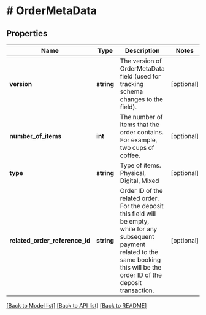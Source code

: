 # # OrderMetaData

## Properties

Name | Type | Description | Notes
------------ | ------------- | ------------- | -------------
**version** | **string** | The version of OrderMetaData field (used for tracking schema changes to the field). | [optional]
**number_of_items** | **int** | The number of items that the order contains. For example, two cups of coffee. | [optional]
**type** | **string** | Type of items. Physical, Digital, Mixed | [optional]
**related_order_reference_id** | **string** | Order ID of the related order. For the deposit this field will be empty, while for any subsequent payment related to the same booking this will be the order ID of the deposit transaction. | [optional]

[[Back to Model list]](../../README.md#models) [[Back to API list]](../../README.md#endpoints) [[Back to README]](../../README.md)

